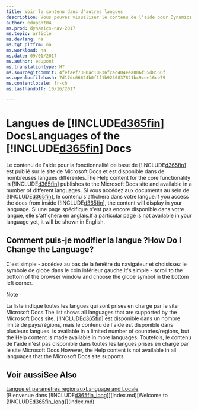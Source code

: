 ```yaml
---
title: Voir le contenu dans d'autres langues
description: Vous pouvez visualiser le contenu de l'aide pour Dynamics NAV dans d'autres langues.
author: edupont04
ms.prod: dynamics-nav-2017
ms.topic: article
ms.devlang: na
ms.tgt_pltfrm: na
ms.workload: na
ms.date: 09/01/2017
ms.author: edupont
ms.translationtype: HT
ms.sourcegitcommit: 4fefaef7380ac10836fcac404eea006f55d8556f
ms.openlocfilehash: 7d17dc66624b0f1f1b9236837821bc9cee16ce79
ms.contentlocale: fr-ch
ms.lasthandoff: 10/16/2017

---
```

# <a name="languages-of-the-included365finincludesd365finmdmd-docs"></a><span data-ttu-id="2a79c-103">Langues de [!INCLUDE[d365fin](includes/d365fin_md.md)] Docs</span><span class="sxs-lookup"><span data-stu-id="2a79c-103">Languages of the [!INCLUDE[d365fin](includes/d365fin_md.md)] Docs</span></span>
<span data-ttu-id="2a79c-104">Le contenu de l'aide pour la fonctionnalité de base de [!INCLUDE[d365fin](includes/d365fin_md.md)] est publié sur le site de Microsoft Docs et est disponible dans de nombreuses langues différentes.</span><span class="sxs-lookup"><span data-stu-id="2a79c-104">The Help content for the core functionality in [!INCLUDE[d365fin](includes/d365fin_md.md)] publishes to the Microsoft Docs site and available in a number of different languages.</span></span> <span data-ttu-id="2a79c-105">Si vous accédez aux documents au sein de [!INCLUDE[d365fin](includes/d365fin_md.md)], le contenu s'affichera dans votre langue.</span><span class="sxs-lookup"><span data-stu-id="2a79c-105">If you access the docs from inside [!INCLUDE[d365fin](includes/d365fin_md.md)], the content will display in your language.</span></span> <span data-ttu-id="2a79c-106">Si une page spécifique n'est pas encore disponible dans votre langue, elle s'affichera en anglais.</span><span class="sxs-lookup"><span data-stu-id="2a79c-106">If a particular page is not available in your language yet, it will be shown in English.</span></span>

## <a name="how-do-i-change-the-language"></a><span data-ttu-id="2a79c-107">Comment puis-je modifier la langue ?</span><span class="sxs-lookup"><span data-stu-id="2a79c-107">How Do I Change the Language?</span></span>
<span data-ttu-id="2a79c-108">C'est simple - accédez au bas de la fenêtre du navigateur et choisissez le symbole de globe dans le coin inférieur gauche.</span><span class="sxs-lookup"><span data-stu-id="2a79c-108">It's simple - scroll to the bottom of the browser window and choose the globe symbol in the bottom left corner.</span></span>

> [!NOTE]  
> <span data-ttu-id="2a79c-109">La liste indique toutes les langues qui sont prises en charge par le site Microsoft Docs.</span><span class="sxs-lookup"><span data-stu-id="2a79c-109">The list shows all languages that are supported by the Microsoft Docs site.</span></span> [!INCLUDE[d365fin](includes/d365fin_md.md)]<span data-ttu-id="2a79c-110"> est disponible dans un nombre limité de pays/régions, mais le contenu de l'aide est disponible dans plusieurs langues.</span><span class="sxs-lookup"><span data-stu-id="2a79c-110"> is available in a limited number of countries/regions, but the Help content is made available in more languages.</span></span> <span data-ttu-id="2a79c-111">Toutefois, le contenu de l'aide n'est pas disponible dans toutes les langues prises en charge par le site Microsoft Docs.</span><span class="sxs-lookup"><span data-stu-id="2a79c-111">However, the Help content is not available in all languages that the Microsoft Docs site supports.</span></span>

## <a name="see-also"></a><span data-ttu-id="2a79c-112">Voir aussi</span><span class="sxs-lookup"><span data-stu-id="2a79c-112">See Also</span></span>
[<span data-ttu-id="2a79c-113">Langue et paramètres régionaux</span><span class="sxs-lookup"><span data-stu-id="2a79c-113">Language and Locale</span></span>](about-locale-language.md)  
<span data-ttu-id="2a79c-114">[Bienvenue dans [!INCLUDE[d365fin_long](includes/d365fin_long_md.md)]](index.md)</span><span class="sxs-lookup"><span data-stu-id="2a79c-114">[Welcome to [!INCLUDE[d365fin_long](includes/d365fin_long_md.md)]](index.md)</span></span>  

